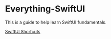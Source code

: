 # Everything-SwiftUI

This is a guide to help learn SwiftUI fundamentals. 

[SwiftUI Shortcuts](https://github.com/darthelvis7/Everything-SwiftUI/tree/main/shortcuts)
